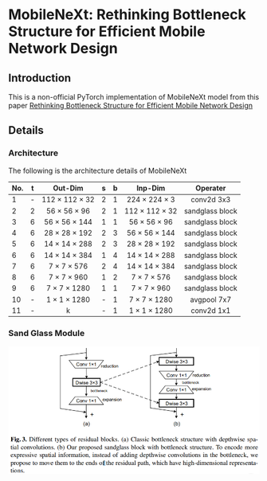 # MobileNeXt: Rethinking Bottleneck Structure for Efficient Mobile Network Design

## Introduction
This is a non-official PyTorch implementation of MobileNeXt model from this paper [Rethinking Bottleneck Structure for Efficient Mobile Network Design](https://arxiv.org/abs/2007.02269)

## Details

### Architecture
The following is the architecture details of MobileNeXt

| No.   | t     | Out-Dim       | s     | b         |Inp-Dim    |Operater |
| :---- | :---: | :------:      | :---: | :------:  | :------:  |:------:  |
| 1     | -     |112 × 112 × 32 | 2     | 1         | 224 × 224 × 3| conv2d 3x3|
| 2     | 2     |56 × 56 × 96   | 2     | 1         | 112 × 112 × 32| sandglass block|
| 3     | 6     |56 × 56 × 144  | 1     | 1         | 56 × 56 × 96 | sandglass block|
| 4     | 6     |28 × 28 × 192  | 2     | 3         | 56 × 56 × 144| sandglass block|
| 5     | 6     |14 × 14 × 288  | 2     | 3         | 28 × 28 × 192| sandglass block|
| 6     | 6     |14 × 14 × 384  | 1     | 4         | 14 × 14 × 288| sandglass block|
| 7     | 6     |7 × 7 × 576    | 2     | 4         | 14 × 14 × 384| sandglass block|
| 8     | 6     |7 × 7 × 960    | 1     | 2         | 7 × 7 × 576  | sandglass block|
| 9     | 6     |7 × 7 × 1280   | 1     | 1         | 7 × 7 × 960  | sandglass block|
| 10    | -     |1 × 1 × 1280   | -     | 1         | 7 × 7 × 1280| avgpool 7x7|
| 11    | -     |k              | -     | 1         | 1 × 1 × 1280| conv2d 1x1|

### Sand Glass Module
![sandglass_image](doc/sand_glass.png)




